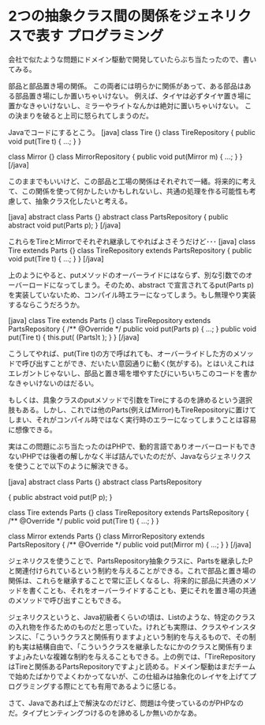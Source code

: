 2つの抽象クラス間の関係をジェネリクスで表す
プログラミング
=====
会社で似たような問題にドメイン駆動で開発していたらぶち当たったので、書いてみる。

部品と部品置き場の関係。
この両者には明らかに関係があって、ある部品はある部品置き場にしか置いちゃいけない。
例えば、タイヤは必ずタイヤ置き場に置かなきゃいけないし、ミラーやライトなんかは絶対に置いちゃいけない。
この決まりを破ると上司に怒られてしまうのだ。

<!--more-->

Javaでコードにするとこう。
[java]
class Tire {}
class TireRepository {
  public void put(Tire t) { ...; }
}

class Mirror {}
class MirrorRepository {
  public void put(Mirror m) { ...; }
}
[/java]

このままでもいいけど、この部品と工場の関係はそれぞれで一緒。将来的に考えて、この関係を使って何かしたいかもしれないし、共通の処理を作る可能性も考慮して、抽象クラス化したいと考える。

[java]
abstract class Parts {}
abstract class PartsRepository {
  public abstract void put(Parts p);
}
[/java]

これらをTireとMirrorでそれぞれ継承してやればよさそうだけど･･･
[java]
class Tire extends Parts {}
class TireRepository extends PartsRepository  {
  public void put(Tire t) { ...; }
}
[/java]

上のようにやると、putメソッドのオーバーライドにはならず、別な引数でのオーバーロードになってしまう。そのため、abstract で宣言されてるput(Parts p)を実装していないため、コンパイル時エラーになってしまう。もし無理やり実装するならこうだろうか。

[java]
class Tire extends Parts {}
class TireRepository extends PartsRepository  {
  /** @Override */
  public void put(Parts p) { ...; }
  public void put(Tire t) { this.put( (Parts)t ); }
}
[/java]

こうしてやれば、put(Tire t)の方で呼ばれても、オーバーライドした方のメソッドで呼び出すことができ、だいたい意図通りに動く(気がする)。とはいえこれはエレガントじゃないし、部品と置き場を増やすたびにいちいちこのコードを書かなきゃいけないのはだるい。

もしくは、具象クラスのputメソッドで引数をTireにするのを諦めるという選択肢もある。しかし、これでは他のParts(例えばMirror)もTireRepositoryに置けてしまい、それがコンパイル時ではなく実行時のエラーになってしまうことは容易に想像できる。

実はこの問題にぶち当たったのはPHPで、動的言語でありオーバーロードもできないPHPでは後者の解しかなく半ば詰んでいたのだが、Javaならジェネリクスを使うことで以下のように解決できる。

[java]
abstract class Parts {}
abstract class PartsRepository<P extends Parts> {
  public abstract void put(P p);
}

class Tire extends Parts {}
class TireRepository extends PartsRepository<Tire>  {
  /** @Override */
  public void put(Tire t) { ...; }
}

class Mirror extends Parts {}
class MirrorRepository extends PartsRepository<Mirror>  {
  /** @Override */
  public void put(Mirror m) { ...; }
}
[/java]

ジェネリクスを使うことで、PartsRepository抽象クラスに、Partsを継承したPと関連付けられているという制約を与えることができる。これで部品と置き場の関係は、これらを継承することで常に正しくなるし、将来的に部品に共通のメソッドを書くことも、それをオーバーライドすることも、更にそれを置き場の共通のメソッドで呼び出すこともできる。

ジェネリクスというと、Java初級者くらいの頃は、List<T>のような、特定のクラスの入れ物を作るためのものだと思っていた。けれども実際は、クラスやインスタンスに、｢こういうクラスと関係有りますよ｣という制約を与えるもので、その制約も実は結構自由で、｢こういうクラスを継承したなにかのクラスと関係有りますよ｣みたいな複雑な制約を与えることもできる。上の例では、｢TireRepositoryはTireと関係あるPartsRepositoryですよ｣と読める。ドメイン駆動はまだチームで始めたばかりでよくわかってないが、この仕組みは抽象化のレイヤを上げてプログラミングする際にとても有用であるように感じる。

さて、Javaであれば上で解決なのだけど、問題は今使っているのがPHPなのだ。タイプヒンティングつけるのを諦めるしか無いのかなあ。
